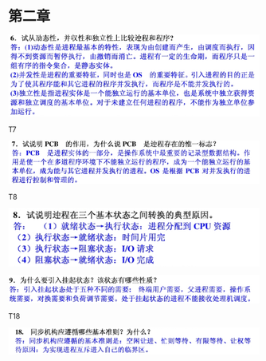 # 第二章

![](2.assets/2-1.png)

T7

![](2.assets/2-2.png)

T8

![](2.assets/2-3.png)

![](2.assets/2-4.png)

T18

![](2.assets/2-5.png)